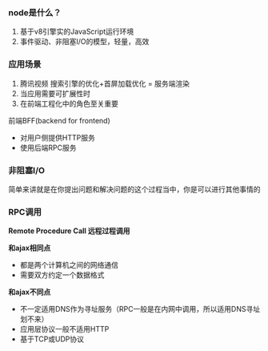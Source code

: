 ### node是什么？

1. 基于v8引擎实的JavaScript运行环境
2. 事件驱动、非阻塞I/O的模型，轻量，高效


### 应用场景

1. 腾讯视频 搜索引擎的优化+首屏加载优化 = 服务端渲染
2. 当应用需要可扩展性时
3. 在前端工程化中的角色至关重要


前端BFF(backend for frontend)
- 对用户侧提供HTTP服务
- 使用后端RPC服务

### 非阻塞I/O

简单来讲就是在你提出问题和解决问题的这个过程当中，你是可以进行其他事情的


### RPC调用
**Remote Procedure Call 远程过程调用**

**和ajax相同点**
- 都是两个计算机之间的网络通信
- 需要双方约定一个数据格式

**和ajax不同点**
- 不一定适用DNS作为寻址服务（RPC一般是在内网中调用，所以适用DNS寻址划不来）
- 应用层协议一般不适用HTTP
- 基于TCP或UDP协议
